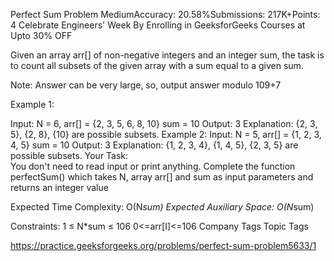Perfect Sum Problem
MediumAccuracy: 20.58%Submissions: 217K+Points: 4
Celebrate Engineers' Week By Enrolling in GeeksforGeeks Courses at Upto 30% OFF

Given an array arr[] of non-negative integers and an integer sum, the task is to count all subsets of the given array with a sum equal to a given sum.

Note: Answer can be very large, so, output answer modulo 109+7

Example 1:

Input: N = 6, arr[] = {2, 3, 5, 6, 8, 10}
       sum = 10
Output: 3
Explanation: {2, 3, 5}, {2, 8}, {10} are 
possible subsets.
Example 2:
Input: N = 5, arr[] = {1, 2, 3, 4, 5}
       sum = 10
Output: 3
Explanation: {1, 2, 3, 4}, {1, 4, 5}, 
{2, 3, 5} are possible subsets.
Your Task:  
You don't need to read input or print anything. Complete the function perfectSum() which takes N, array arr[] and sum as input parameters and returns an integer value

Expected Time Complexity: O(N*sum)
Expected Auxiliary Space: O(N*sum)

Constraints:
1 ≤ N*sum ≤ 106
0<=arr[I]<=106
Company Tags
Topic Tags


https://practice.geeksforgeeks.org/problems/perfect-sum-problem5633/1